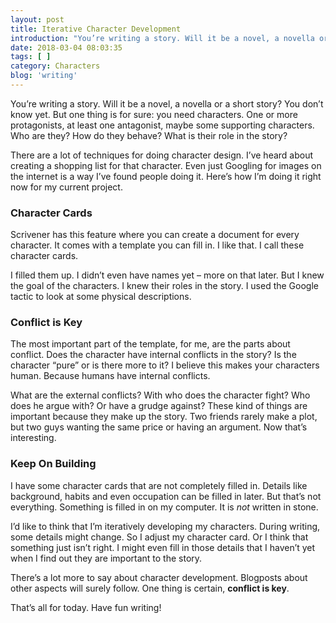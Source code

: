 ```yaml
---
layout: post
title: Iterative Character Development
introduction: "You’re writing a story. Will it be a novel, a novella or a short story? You don’t know yet. But one thing is for sure: you need characters."
date: 2018-03-04 08:03:35
tags: [ ]
category: Characters
blog: 'writing'
---
```

You&#8217;re writing a story. Will it be a novel, a novella or a short story? You don&#8217;t know yet. But one thing is for sure: you need characters. One or more protagonists, at least one antagonist, maybe some supporting characters. Who are they? How do they behave? What is their role in the story?

There are a lot of techniques for doing character design. I&#8217;ve heard about creating a shopping list for that character. Even just Googling for images on the internet is a way I&#8217;ve found people doing it. Here&#8217;s how I&#8217;m doing it right now for my current project.



### Character Cards

Scrivener has this feature where you can create a document for every character. It comes with a template you can fill in. I like that. I call these character cards.

I filled them up. I didn&#8217;t even have names yet &#8211; more on that later. But I knew the goal of the characters. I knew their roles in the story. I used the Google tactic to look at some physical descriptions.

### Conflict is Key

The most important part of the template, for me, are the parts about conflict. Does the character have internal conflicts in the story? Is the character &#8220;pure&#8221; or is there more to it? I believe this makes your characters human. Because humans have internal conflicts.

What are the external conflicts? With who does the character fight? Who does he argue with? Or have a grudge against? These kind of things are important because they make up the story. Two friends rarely make a plot, but two guys wanting the same price or having an argument. Now that&#8217;s interesting.

### Keep On Building

I have some character cards that are not completely filled in. Details like background, habits and even occupation can be filled in later. But that&#8217;s not everything. Something is filled in on my computer. It is _not_ written in stone.

I&#8217;d like to think that I&#8217;m iteratively developing my characters. During writing, some details might change. So I adjust my character card. Or I think that something just isn&#8217;t right. I might even fill in those details that I haven&#8217;t yet when I find out they are important to the story.

There&#8217;s a lot more to say about character development. Blogposts about other aspects will surely follow. One thing is certain, **conflict is key**.

That&#8217;s all for today. Have fun writing!

&nbsp;